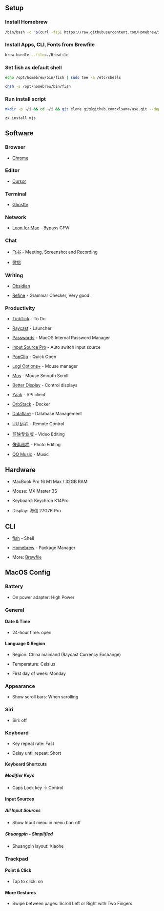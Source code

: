 ## Setup

### Install Homebrew

```bash
/bin/bash -c "$(curl -fsSL https://raw.githubusercontent.com/Homebrew/install/HEAD/install.sh)"
```

### Install Apps, CLI, Fonts from Brewfile

```bash
brew bundle --file=./Brewfile
```

### Set fish as default shell

```bash
echo /opt/homebrew/bin/fish | sudo tee -a /etc/shells
```

```bash
chsh -s /opt/homebrew/bin/fish
```

### Run install script

```bash
mkdir -p ~/i && cd ~/i && git clone git@github.com:xlsama/use.git --depth=1 && cd use
```

```bash
zx install.mjs
```

## Software

### Browser

- [Chrome](https://www.google.com/chrome/)

### Editor

- [Cursor](https://cursor.com/home)

### Terminal

- [Ghostty](https://ghostty.org/)

### Network

- [Loon for Mac](https://github.com/Loon0x00/Loon4Mac) - Bypass GFW

### Chat

- [飞书](https://www.feishu.cn/) - Meeting, Screenshot and Recording

- [微信](https://weixin.qq.com/)

### Writing

- [Obsidian](https://obsidian.md/)

- [Refine](https://refine.sh/) - Grammar Checker, Very good.

### Productivity

- [TickTick](https://ticktick.com/) - To Do

- [Raycast](https://raycast.com) - Launcher

- [Passwords](https://apps.apple.com/us/app/passwords/id6473799789) - MacOS Internal Password Manager

- [Input Source Pro](https://inputsource.pro/) - Auto switch input source

- [PopClip](https://pilotmoon.com/popclip/) - Quick Open

- [Logi Options+](https://www.logitech.com/en-us/software/logi-options-plus.html) - Mouse manager

- [Mos](https://mos.caldis.me/) - Mouse Smooth Scroll

- [Better Display](https://github.com/waydabber/BetterDisplay) - Control displays

- [Yaak](https://yaak.app/) - API client

- [OrbStack](https://orbstack.dev/) - Docker

- [Dataflare](https://dataflare.app/) - Database Management

- [UU 远程](https://uuyc.163.com/) - Remote Control

- [剪映专业版](https://www.capcut.cn/) - Video Editing

- [像素蛋糕](https://www.pixcakeai.com/) - Photo Editing

- [QQ Music](https://y.qq.com/) - Music

## Hardware

- MacBook Pro 16 M1 Max / 32GB RAM

- Mouse: MX Master 3S

- Keyboard: Keychron K14Pro

- Display: 海信 27G7K Pro

## CLI

- [fish](https://fishshell.com/) - Shell

- [Homebrew](https://brew.sh/) - Package Manager

- More: [Brewfile](./Brewfile)

## MacOS Config

### Battery

- On power adapter: High Power

### General

#### Date & Time

- 24-hour time: open

#### Language & Region

- Region: China mainland (Raycast Currency Exchange)

- Temperature: Celsius

- First day of week: Monday

### Appearance

- Show scroll bars: When scrolling

### Siri

- Siri: off

### Keyboard

- Key repeat rate: Fast

- Delay until repeat: Short

#### Keyboard Shortcuts

##### Modifier Keys

- Caps Lock key -> Control

#### Input Sources

##### All Input Sources

- Show Input menu in menu bar: off

##### Shuangpin - Simplified

- Shuangpin layout: Xiaohe

### Trackpad

#### Point & Click

- Tap to click: on

#### More Gestures

- Swipe between pages: Scroll Left or Right with Two Fingers
